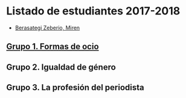 # Listado de estudiantes 2017-2018

<!-- formato con el que incluir tu nombre y link -->
- [Berasategi Zeberio, Miren](http://mberasategi.github.io)

## [Grupo 1. Formas de ocio](https://github.com/DeustoPWEB/pweb-grupo-2)

<!-- aquí el listado de miembros del grupo 1 -->

## Grupo 2. Igualdad de género

<!-- aquí el listado de miembros del grupo 2 -->


## Grupo 3. La profesión del periodista

<!-- aquí el listado de miembros del grupo 3 -->
